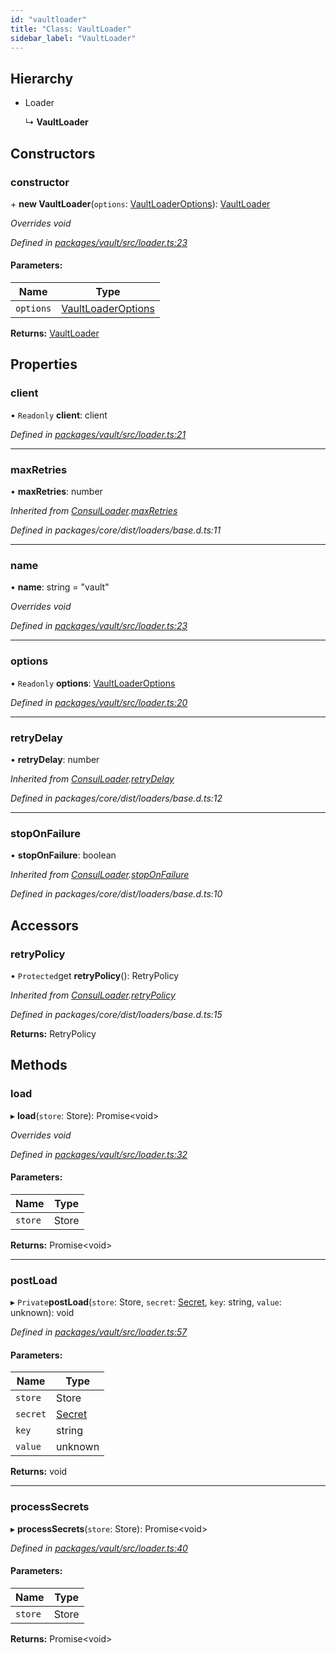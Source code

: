 ```yaml
---
id: "vaultloader"
title: "Class: VaultLoader"
sidebar_label: "VaultLoader"
---
```


## Hierarchy

- Loader

  ↳ **VaultLoader**

## Constructors

### constructor

\+ **new VaultLoader**(`options`: [VaultLoaderOptions](../interfaces/vaultloaderoptions.md)): [VaultLoader](vaultloader.md)

_Overrides void_

_Defined in [packages/vault/src/loader.ts:23](https://github.com/willsoto/node-konfig/blob/9b8a7e5/packages/vault/src/loader.ts#L23)_

#### Parameters:

| Name      | Type                                                      |
| --------- | --------------------------------------------------------- |
| `options` | [VaultLoaderOptions](../interfaces/vaultloaderoptions.md) |

**Returns:** [VaultLoader](vaultloader.md)

## Properties

### client

• `Readonly` **client**: client

_Defined in [packages/vault/src/loader.ts:21](https://github.com/willsoto/node-konfig/blob/9b8a7e5/packages/vault/src/loader.ts#L21)_

---

### maxRetries

• **maxRetries**: number

_Inherited from [ConsulLoader](consulloader.md).[maxRetries](consulloader.md#maxretries)_

_Defined in packages/core/dist/loaders/base.d.ts:11_

---

### name

• **name**: string = "vault"

_Overrides void_

_Defined in [packages/vault/src/loader.ts:23](https://github.com/willsoto/node-konfig/blob/9b8a7e5/packages/vault/src/loader.ts#L23)_

---

### options

• `Readonly` **options**: [VaultLoaderOptions](../interfaces/vaultloaderoptions.md)

_Defined in [packages/vault/src/loader.ts:20](https://github.com/willsoto/node-konfig/blob/9b8a7e5/packages/vault/src/loader.ts#L20)_

---

### retryDelay

• **retryDelay**: number

_Inherited from [ConsulLoader](consulloader.md).[retryDelay](consulloader.md#retrydelay)_

_Defined in packages/core/dist/loaders/base.d.ts:12_

---

### stopOnFailure

• **stopOnFailure**: boolean

_Inherited from [ConsulLoader](consulloader.md).[stopOnFailure](consulloader.md#stoponfailure)_

_Defined in packages/core/dist/loaders/base.d.ts:10_

## Accessors

### retryPolicy

• `Protected`get **retryPolicy**(): RetryPolicy

_Inherited from [ConsulLoader](consulloader.md).[retryPolicy](consulloader.md#retrypolicy)_

_Defined in packages/core/dist/loaders/base.d.ts:15_

**Returns:** RetryPolicy

## Methods

### load

▸ **load**(`store`: Store): Promise&#60;void>

_Overrides void_

_Defined in [packages/vault/src/loader.ts:32](https://github.com/willsoto/node-konfig/blob/9b8a7e5/packages/vault/src/loader.ts#L32)_

#### Parameters:

| Name    | Type  |
| ------- | ----- |
| `store` | Store |

**Returns:** Promise&#60;void>

---

### postLoad

▸ `Private`**postLoad**(`store`: Store, `secret`: [Secret](../interfaces/secret.md), `key`: string, `value`: unknown): void

_Defined in [packages/vault/src/loader.ts:57](https://github.com/willsoto/node-konfig/blob/9b8a7e5/packages/vault/src/loader.ts#L57)_

#### Parameters:

| Name     | Type                              |
| -------- | --------------------------------- |
| `store`  | Store                             |
| `secret` | [Secret](../interfaces/secret.md) |
| `key`    | string                            |
| `value`  | unknown                           |

**Returns:** void

---

### processSecrets

▸ **processSecrets**(`store`: Store): Promise&#60;void>

_Defined in [packages/vault/src/loader.ts:40](https://github.com/willsoto/node-konfig/blob/9b8a7e5/packages/vault/src/loader.ts#L40)_

#### Parameters:

| Name    | Type  |
| ------- | ----- |
| `store` | Store |

**Returns:** Promise&#60;void>
